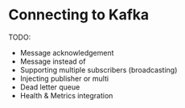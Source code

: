 # Connecting to Kafka

TODO:
- Message acknowledgement  
- Message<T> instead of <T>
- Supporting multiple subscribers (broadcasting)
- Injecting publisher or multi
- Dead letter queue
- Health & Metrics integration
